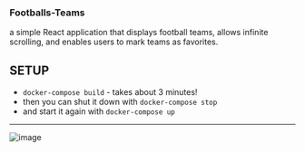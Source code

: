 ### Footballs-Teams
a simple React application that displays football teams, allows infinite scrolling, and enables users to mark teams as favorites.

## SETUP
* `docker-compose build` - takes about 3 minutes!
* then you can shut it down with `docker-compose stop`
* and start it again with `docker-compose up`
---

![image](https://github.com/user-attachments/assets/6bf1ba31-00e4-48c4-afcd-f45da4d4cf62)

